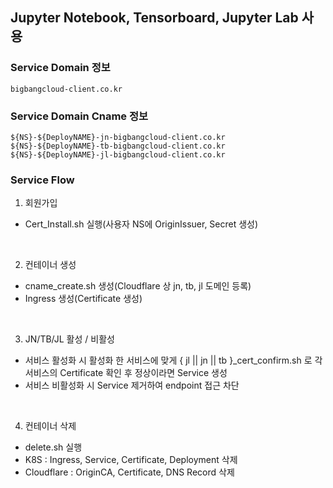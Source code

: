 ## Jupyter Notebook, Tensorboard, Jupyter Lab 사용
### Service Domain 정보
```
bigbangcloud-client.co.kr
```

### Service Domain Cname 정보
```
${NS}-${DeployNAME}-jn-bigbangcloud-client.co.kr
${NS}-${DeployNAME}-tb-bigbangcloud-client.co.kr
${NS}-${DeployNAME}-jl-bigbangcloud-client.co.kr
```

### Service Flow
1. 회원가입
- Cert_Install.sh 실행(사용자 NS에 OriginIssuer, Secret 생성)
<br/>

2. 컨테이너 생성
- cname_create.sh 생성(Cloudflare 상 jn, tb, jl 도메인 등록)
- Ingress 생성(Certificate 생성)
<br/>

3. JN/TB/JL 활성 / 비활성
- 서비스 활성화 시 활성화 한 서비스에 맞게 { jl || jn || tb }_cert_confirm.sh 로 각 서비스의 Certificate 확인 후 정상이라면 Service 생성
- 서비스 비활성화 시 Service 제거하여 endpoint 접근 차단
<br/>

4. 컨테이너 삭제
- delete.sh 실행
- K8S : Ingress, Service, Certificate, Deployment 삭제
- Cloudflare : OriginCA, Certificate, DNS Record 삭제
